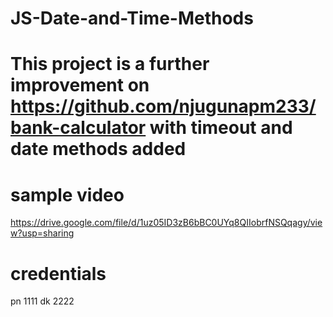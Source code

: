 # JS-Date-and-Time-Methods
# This project is a further improvement on https://github.com/njugunapm233/bank-calculator with timeout and date methods added

# sample video
https://drive.google.com/file/d/1uz05ID3zB6bBC0UYq8QIIobrfNSQqagy/view?usp=sharing

# credentials
pn 1111
dk 2222

